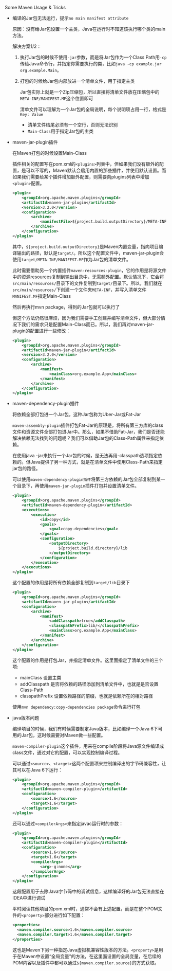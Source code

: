 Some Maven Usage & Tricks

* 编译的Jar包无法运行，提示`no main manifest attribute`

  原因：没有给Jar包设置一个主类，Java在运行时不知道该执行哪个类的main方法。

  解决方案1/2：

  1. 执行Jar包的时候不使用`-jar`参数，而是将Jar包作为一个Class Path用`-cp`传给Java命令行，并指定你需要执行的类，比如`java -cp example.jar org.example.Main`。

  2. 打包的时候给Jar包内部放进一个清单文件，用于指定主类

     Jar包实际上就是一个Zip压缩包，所以直接将清单文件放在压缩包中的`META-INF/MANIFEST.MF`这个位置即可

     清单文件可以理解为一个Jar包的全局说明，每个说明项占用一行，格式是`Key: Value`

     * 清单文件结尾必须有一个空行，否则无法识别
     * `Main-Class`用于指定Jar包的主类

* maven-jar-plugin插件

  在Maven打包的时候设置Main-Class
  
  插件相关的配置写在pom.xml的`<plugins>`列表中，但如果我们没有额外的配置，是可以不写的，Maven默认会启用内置的那些插件，并使用默认设置。而如果我们需要给某个插件增加额外配置，则需要向plugins列表中增加`<plugin>`配置。
  
  ```xml
  <plugin>
      <groupId>org.apache.maven.plugins</groupId>
      <artifactId>maven-jar-plugin</artifactId>
      <version>3.2.0</version>
      <configuration>
          <archive>
              <manifestFile>${project.build.outputDirectory}/META-INF/MANIFEST.MF</manifestFile>
          </archive>
      </configuration>
  </plugin>
  ```
  
  其中，`${project.build.outputDirectory}`是Maven内置变量，指向项目编译输出的路径，默认是`target/`。所以这个配置文件中，maven-jar-plugin会使用`target/META-INF/MANIFEST.MF`作为Jar包的清单文件。
  
  此时需要借助另一个内置插件`maven-resources-plugin`，它的作用是将源文件中的资源resources复制到输出目录中，无需额外配置。默认情况下，它会将`src/main/resources/`目录下的文件复制到`target/`目录下。所以，我们就在`src/main/resources/`下创建一个文件夹`META-INF`，并写入清单文件`MANIFEST.MF`指定Main-Class
  
  然后再执行mvn package，得到的Jar包就可以执行了
  
  但这个方法仍然很麻烦，因为我们需要手工创建并编写清单文件，但大部分情况下我们的需求只是配置Main-Class而已。所以，我们再对maven-jar-plugin的配置进行一些修改：
  
  ```xml
  <plugin>
      <groupId>org.apache.maven.plugins</groupId>
      <artifactId>maven-jar-plugin</artifactId>
      <version>3.2.0</version>
      <configuration>
          <archive>
              <manifest>
                  <mainClass>org.example.App</mainClass>
              </manifest>
          </archive>
      </configuration>
  </plugin>
  ```
  
* maven-dependency-plugin插件

  将依赖全部打包进一个Jar包，这种Jar包称为Uber-Jar或Fat-Jar

  `maven-assembly-plugin`插件打包Fat-Jar的原理是，将所有第三方库的class文件和资源文件全部打包进Jar中。那么，如果不借助Fat-Jar，我们是否还能解决依赖无法找到的问题呢？我们可以借助Jar包的Class-Path属性来指定依赖。

  在使用java -jar来执行一个Jar包的时候，是无法再用-classpath选项指定依赖的。但Java提供了另一种方式，就是在清单文件中使用Class-Path来指定jar包的路径。

  可以使用`maven-dependency-plugin插件`将第三方依赖的Jar包全部复制到某一个目录下，再使用`maven-jar-plugin`插件打包并设置清单文件。

  ```xml
  <plugin>
      <groupId>org.apache.maven.plugins</groupId>
      <artifactId>maven-dependency-plugin</artifactId>
      <executions>
          <execution>
              <id>copy</id>
              <goals>
                  <goal>copy-dependencies</goal>
              </goals>
              <configuration>
                  <outputDirectory>
                      ${project.build.directory}/lib
                  </outputDirectory>
              </configuration>
          </execution>
      </executions>
  </plugin>
  ```

  这个配置的作用是将所有依赖全部复制到`target/lib`目录下

  ```xml
  <plugin>
      <groupId>org.apache.maven.plugins</groupId>
      <artifactId>maven-jar-plugin</artifactId>
      <configuration>
          <archive>
              <manifest>
                  <addClasspath>true</addClasspath>
                  <classpathPrefix>lib/</classpathPrefix>
                  <mainClass>org.example.App</mainClass>
              </manifest>
          </archive>
      </configuration>
  </plugin>
  ```

  这个配置的作用是打包Jar，并指定清单文件。这里面指定了清单文件的三个项:

  * mainClass 设置主类
  * addClasspath 是否将依赖的路径添加到清单文件中，也就是是否设置Class-Path
  * classpathPrefix 设置依赖路径的前缀，也就是依赖所在的相对路径

  使用`mvn dependency:copy-dependencies package`命令进行打包

* java版本问题

  编译项目的时候，我们有时候需要制定Java版本，比如编译一个Java 6下可用的Jar包，这时候需要对Maven做一些配置。

  `maven-compiler-plugin`这个插件，用来在compile阶段将Java源文件编译成class文件，通过对它的配置，可以实现控制编译过程。

  可以通过`<source>`、`<target>`这两个配置项来控制编译出的字节码兼容性，让其可以在Java 6下运行：

  ```xml
  <plugin>  
      <groupId>org.apache.maven.plugins</groupId>  
      <artifactId>maven-compiler-plugin</artifactId>  
      <configuration>
          <source>1.6</source>
          <target>1.6</target>
      </configuration> 
  </plugin>
  ```

  还可以通过`<compilerArgs>`来指定javac运行时的参数：

  ```xml
  <plugin>  
      <groupId>org.apache.maven.plugins</groupId>  
      <artifactId>maven-compiler-plugin</artifactId>  
      <configuration>
          <source>1.6</source>
          <target>1.6</target>
          <compilerArgs>
              <arg>-g:none</arg>  
          </compilerArgs> 
      </configuration> 
  </plugin>
  ```

  这段配置用于去除Java字节码中的调试信息，这样编译好的Jar包无法直接在IDEA中进行调试

  平时阅读其他项目的pom.xml时，通常不会有上述配置，而是在整个POM文件的`<property>`部分进行如下配置：

  ```xml
  <properties>
    <maven.compiler.source>1.6</maven.compiler.source>
    <maven.compiler.target>1.6</maven.compiler.target>
  </properties>
  ```

  这也是Maven下另一种指定Java虚拟机兼容性版本的方法。`<property>`是用于在Maven中设置“全局变量”的方法，在这里面设置的全局变量，在后续的POM内容以及插件中都可以通过`${maven.compiler.source}`的方式获取。